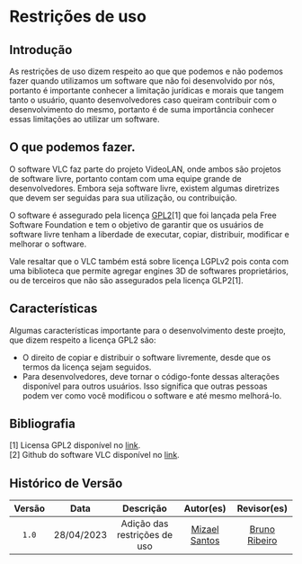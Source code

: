 # Restrições de uso
## Introdução

As restrições de uso dizem respeito ao que que podemos e não podemos fazer quando utilizamos um software que não foi desenvolvido por nós, portanto é importante conhecer a limitação jurídicas e morais que tangem tanto o usuário, quanto desenvolvedores caso queiram contribuir com o desenvolvimento do mesmo, portanto é de suma importância conhecer essas limitações ao utilizar um software.

## O que podemos fazer.

O software VLC faz parte do projeto VideoLAN, onde ambos são projetos de software livre, portanto contam com uma equipe grande de desenvolvedores. Embora seja software livre, existem algumas diretrizes que devem ser seguidas para sua utilização, ou contribuição.
<br>

O software é assegurado pela licença [GPL2](https://choosealicense.com/licenses/gpl-2.0/)[1] que foi lançada pela Free Software Foundation e tem o objetivo de garantir que os usuários de software livre tenham a liberdade de executar, copiar, distribuir, modificar e melhorar o software.
<br>

Vale resaltar que o VLC também está sobre licença LGPLv2 pois conta com uma biblioteca que permite agregar engines 3D de softwares proprietários, ou de terceiros que não são assegurados pela licença GLP2[1].


## Características 

Algumas características importante para o desenvolvimento deste proejto, que dizem respeito a licença GPL2 são:
- O direito de copiar e distribuir o software livremente, desde que os termos da licença sejam seguidos.
- Para desenvolvedores, deve tornar o código-fonte dessas alterações disponível para outros usuários. Isso significa que outras pessoas podem ver como você modificou o software e até mesmo melhorá-lo.

## Bibliografia
[1] Licensa GPL2 disponível no [link](https://choosealicense.com/licenses/gpl-2.0/).
<br>
[2] Github do software VLC disponível no [link](https://github.com/videolan/vlc).

## Histórico de Versão

| Versão | Data    | Descrição                 | Autor(es)     |  Revisor(es)  |
| :-: | :-: | :-: | :-: | :-: |
| `1.0` | 28/04/2023 | Adição das restrições de uso | [Mizael Santos](https://github.com/frmiza) | [Bruno Ribeiro](https://github.com/BrunoRiibeiro) |
